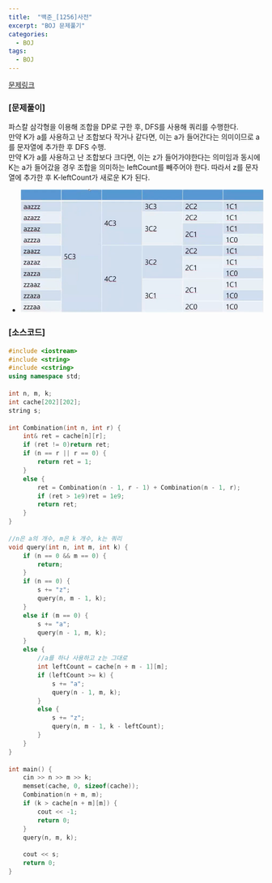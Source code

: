 ```yaml
---
title:  "백준_[1256]사전"
excerpt: "BOJ 문제풀기"
categories:
  - BOJ
tags:
  - BOJ
---
```

[문제링크](https://www.acmicpc.net/problem/1256)
### [문제풀이]
파스칼 삼각형을 이용해 조합을 DP로 구한 후, DFS를 사용해 쿼리를 수행한다.  
만약 K가 a를 사용하고 난 조합보다 작거나 같다면, 이는 a가 들어간다는 의미이므로 a를 문자열에 추가한 후 DFS 수행.  
만약 K가 a를 사용하고 난 조합보다 크다면, 이는 z가 들어가야한다는 의미임과 동시에 K는 a가 들어갔을 경우 조합을 의미하는 leftCount를 빼주어야 한다. 따라서 z를 문자열에 추가한 후 K-leftCount가 새로운 K가 된다.  
 
- ![사전풀이](/assets/images/boj_사전_1256.png)
### [소스코드]
~~~cpp
#include <iostream>
#include <string>
#include <cstring>
using namespace std;

int n, m, k;
int cache[202][202];
string s;

int Combination(int n, int r) {
	int& ret = cache[n][r];
	if (ret != 0)return ret;
	if (n == r || r == 0) {
		return ret = 1;
	}
	else {
		ret = Combination(n - 1, r - 1) + Combination(n - 1, r);
		if (ret > 1e9)ret = 1e9;
		return ret;
	}
}

//n은 a의 개수, m은 k 개수, k는 쿼리
void query(int n, int m, int k) {
	if (n == 0 && m == 0) {
		return;
	}
	if (n == 0) {
		s += "z";
		query(n, m - 1, k);
	}
	else if (m == 0) {
		s += "a";
		query(n - 1, m, k);
	}
	else {
		//a를 하나 사용하고 z는 그대로
		int leftCount = cache[n + m - 1][m];
		if (leftCount >= k) {
			s += "a";
			query(n - 1, m, k);
		}
		else {
			s += "z";
			query(n, m - 1, k - leftCount);
		}
	}
}

int main() {
	cin >> n >> m >> k;
	memset(cache, 0, sizeof(cache));
	Combination(n + m, m);
	if (k > cache[n + m][m]) {
		cout << -1;
		return 0;
	}
	query(n, m, k);
	
	cout << s;
	return 0;
}
~~~